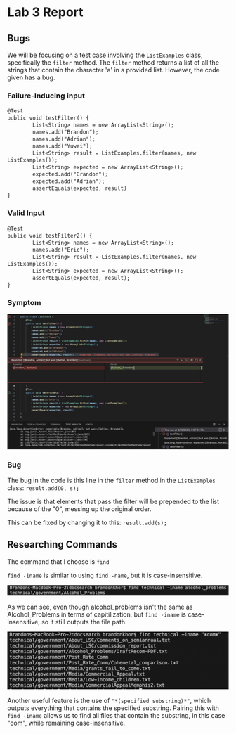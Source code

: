 # Lab 3 Report
## Bugs
We will be focusing on a test case involving the `ListExamples` class, specifically the `filter` method. The `filter` method returns a list of all the strings that contain the character 'a' in a provided list. However, the code given has a bug.
### Failure-Inducing input
```
@Test
public void testFilter() {
        List<String> names = new ArrayList<String>();
        names.add("Brandon");
        names.add("Adrian");
        names.add("Yuwei");
        List<String> result = ListExamples.filter(names, new ListExamples());
        List<String> expected = new ArrayList<String>();
        expected.add("Brandon");
        expected.add("Adrian");
        assertEquals(expected, result)
}
```
### Valid Input
```
@Test
public void testFilter2() {
        List<String> names = new ArrayList<String>();
        names.add("Eric");
        List<String> result = ListExamples.filter(names, new ListExamples());
        List<String> expected = new ArrayList<String>();
        assertEquals(expected, result);
}
```
### Symptom
![Image](symptom.png)
### Bug
The bug in the code is this line in the `filter` method in the `ListExamples` class:
`result.add(0, s);`

The issue is that elements that pass the filter will be prepended to the list because of the "0", messing up the original order.

This can be fixed by changing it to this:
`result.add(s);`

## Researching Commands

The command that I choose is `find`

`find -iname` is similar to using `find -name`, but it is case-insensitive. 

![Image](iname1.png)

As we can see, even though alcohol_problems isn't the same as Alcohol_Problems in terms of capitilization, but `find -iname` is case-insensitive, so it still outputs the file path.

![Image](iname2.png)

Another useful feature is the use of `"*(specified substring)*"`, which outputs everything that contains the specified substring. Pairing this with `find -iname` allows us to find all files that contain the substring, in this case "com", while remaining case-insensitive.
